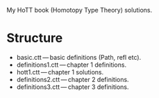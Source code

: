 My HoTT book (Homotopy Type Theory) solutions.

# Structure

* basic.ctt — basic definitions (Path, refl etc).
* definitions1.ctt — chapter 1 definitions.
* hott1.ctt — chapter 1 solutions.
* definitions2.ctt — chapter 2 definitions.
* definitions3.ctt — chapter 3 definitions.
